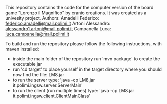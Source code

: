 This repository contains the code for the computer version of the board game "Lorenzo il Magnifico" by cranio creations.
It was created as a univesity project.
Authors:
Amadelli Federico: federico.amadelli@mail.polimi.it
Artoni Alessandro: alessandro1.artoni@mail.polimi.it
Campanella Luca: luca.campanella@mail.polimi.it

To build and run the repository please follow the following instructions, with maven installed:
- inside the main folder of the repository run 'mvn package' to create the executable jar
- run 'cd target' to place yourself in the target directory where you should now find the file: LM8.jar
- to run the server type: 'java -cp LM8.jar it.polimi.ingsw.server.ServerMain'
- to run the client (run multiple times) type: 'java -cp LM8.jar it.polimi.ingsw.client.ClientMainClass'
